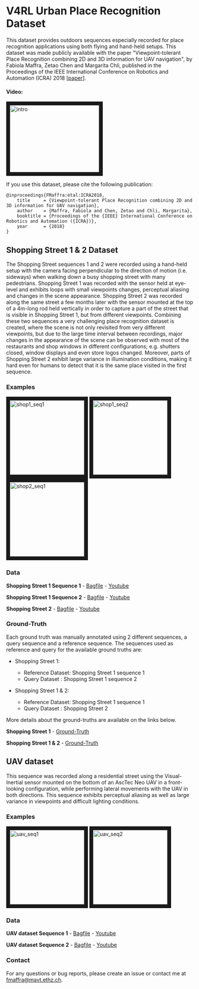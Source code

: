 # V4RL Urban Place Recognition Dataset
This dataset provides outdoors sequences especially recorded for place recognition applications using both flying and hand-held setups. This dataset was made publicly available with the paper "Viewpoint-tolerant Place Recognition combining 2D and 3D information for UAV navigation", by Fabiola Maffra, Zetao Chen and Margarita Chli, published in the Proceedings of the IEEE International Conference on Robotics and Automation (ICRA) 2018 [[paper](https://doi.org/10.3929/ethz-b-000249607)].

#### Video:
<a href="https://www.youtube.com/embed/8VkR_nSbR34" target="_blank"><img src="https://lh5.googleusercontent.com/quwgcoQDCOl0_iTPi6hKPH1-njaNeSCERuRNlMMOpMYzc1BIH-mfjxyNlO4FVP-Mh0-a4YlltAGLazxM17ks=w1863-h941-rw" 
alt="intro" width="240" height="180" border="10" /></a>


If you use this dataset, please cite the following publication:
 
```
@inproceedings{FMaffra:etal:ICRA2018,
    title     = {Viewpoint-tolerant Place Recognition combining 2D and 3D information for UAV navigation},
	author    = {Maffra, Fabiola and Chen, Zetao and Chli, Margarita},
	booktitle = {Proceedings of the {IEEE} International Conference on Robotics and Automation ({ICRA})},
	year      = {2018}
}
```

## Shopping Street 1 & 2 Dataset

The Shopping Street sequences 1 and 2 were recorded using a hand-held setup with the camera facing perpendicular to the direction of motion (i.e. sideways) when walking down a busy shopping street with many pedestrians. Shopping Street 1 was recorded with the sensor held at eye-level and exhibits loops with small viewpoints changes, perceptual aliasing and changes in the scene appearance. Shopping Street 2 was recorded along the same street a few months later with the sensor mounted at the top of a 4m-long rod held vertically in order to capture a part of the street that is visible in Shopping Street 1, but from different viewpoints. Combining these two sequences a very challenging place recognition dataset is created, where the scene is not only revisited from very different viewpoints, but due to the large time interval between recordings, major changes in the appearance of the scene can be observed with most of the restaurants and shop windows in different configurations; e.g. shutters closed, window displays and even store logos changed. Moreover, parts of Shopping Street 2 exhibit large variance in illumination conditions, making it hard even for humans to detect that it is the same place visited in the first sequence.

### Examples
<a href="https://youtu.be/e5OXCt2HBQQ" target="_blank"><img src="https://lh4.googleusercontent.com/QcP28E37q8rOjPEsld2hyFiOfN_1-SgS9iBJnMWUQK1OkpkCP6pLsCy1eVlALiRr-ylQvUdynR-myPUgcjDY=w1863-h941" 
alt="shop1_seq1" width="200"  border="10" /></a>
<a href="https://youtu.be/RQjw9zUALSM" target="_blank"><img src="https://lh4.googleusercontent.com/R2TaNrZMBPLbw4Y66TaOP__nCg5CO9JaIwyijS7nipLRBvzGsP57AwqsfTQ1qka8ZeeTeVU0DcBd1eOgCRsb=w1863-h941" 
alt="shop1_seq2" width="200"  border="10" /></a>
<a href="https://youtu.be/u0VNov7QB4w" target="_blank"><img src="https://lh4.googleusercontent.com/hu_xOZF_ZziaTKrwPTbqwikF0mSEOEQ1Js6QHA4V78UI_cJ77ZnQ-UUl9NCQT238RlT3ExO0kCIAITV1sfnf=w1863-h941" 
alt="shop2_seq1" width="200"  border="10" /></a>

### Data

**Shopping Street 1 Sequence 1** - [Bagfile](https://drive.google.com/open?id=1u1NSCzk-zxM2So9eYqxDMgv2bMnABGAL) - [Youtube](https://youtu.be/e5OXCt2HBQQ)

**Shopping Street 1 Sequence 2** - [Bagfile](https://drive.google.com/open?id=1ok9Sau2RRizAb_ug6P5H_CI91Hqsy7Xr) - [Youtube](https://youtu.be/RQjw9zUALSM)
 
**Shopping Street 2**            - [Bagfile](https://drive.google.com/open?id=1sBDoWiilaPmteUIDp6p54frIXypHfA_u) - [Youtube](https://youtu.be/u0VNov7QB4w)

### Ground-Truth

Each ground truth was manually annotated using 2 different sequences, a query sequence and a reference sequence. The sequences used as reference and query for the available ground truths are:

* Shopping Street 1:

  - Reference Dataset: Shopping Street 1 sequence 1
  - Query Dataset    : Shopping Street 1 sequence 2

* Shopping Street 1 & 2:

  - Reference Dataset: Shopping Street 1 sequence 1
  - Query Dataset    : Shopping Street 2

More details about the ground-truths are available on the links below.

**Shopping Street 1** - [Ground-Truth](https://drive.google.com/open?id=1O93psP0VRPBsRvNxdSMNY3oYU4gNZrHn)

**Shopping Street 1 & 2** - [Ground-Truth](https://drive.google.com/open?id=1qYRFCiDP7Y71rI7DFwzADU00A-Rhi27P)

## UAV dataset

This sequence was recorded along a residential street using the Visual-Inertial sensor mounted on the bottom of an AscTec Neo UAV in a front-looking configuration, while performing lateral movements with the UAV in both directions. This sequence exhibits perceptual aliasing as well as large variance in viewpoints and difficult lighting conditions.

### Examples
<a href="https://youtu.be/xe8gySTZfsw" target="_blank"><img src="https://lh4.googleusercontent.com/sWin7FO6TUJjhwJhCsCWKIBxrWx6OiTlAaCaaywMiLBouDQKyb77yBv-fGk9V71wcvLgZEilAjasL8PMUyxh=w1863-h941" 
alt="uav_seq1" width="200"  border="10" /></a>
<a href="https://youtu.be/WkTvdD9xxTE" target="_blank"><img src="https://lh4.googleusercontent.com/QCcGfPrGi1-Pu6a9jrsoNUVQG2aB0jI5BnM1EW8xUQk-ysE8IobjYFK1MOL7tYz1cLabElZPl_LEdS0zI75F=w1863-h941" 
alt="uav_seq2" width="200"  border="10" /></a>

### Data

**UAV dataset Sequence 1** - [Bagfile](https://drive.google.com/open?id=1E4rBqWzBeQ0c2ofsKib7lccI3sCDPkA8) - [Youtube](https://youtu.be/xe8gySTZfsw)

**UAV dataset Sequence 2** - [Bagfile](https://drive.google.com/open?id=1XIVGezQGWDNACcr_nwHy2rzotFY1xuLJ) - [Youtube](https://youtu.be/WkTvdD9xxTE)


### Contact

For any questions or bug reports, please create an issue or contact me at fmaffra@mavt.ethz.ch.